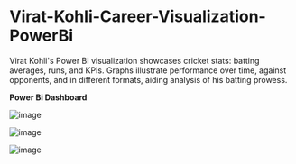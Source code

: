 # Virat-Kohli-Career-Visualization-PowerBi
Virat Kohli's Power BI visualization showcases cricket stats: batting averages, runs, and KPIs. Graphs illustrate performance over time, against opponents, and in different formats, aiding analysis of his batting prowess.

**Power Bi Dashboard**

![image](https://github.com/Rkaayush04/Virat-Kohli-Career-Visualization-PowerBi/assets/152067559/ab5635bc-e1a6-4394-ab9b-1f198f735405)


![image](https://github.com/Rkaayush04/Virat-Kohli-Career-Visualization-PowerBi/assets/152067559/fad058b9-2170-429a-bca1-82953383d2ee)


![image](https://github.com/Rkaayush04/Virat-Kohli-Career-Visualization-PowerBi/assets/152067559/1e1b345f-27dd-4e6f-8a50-b205bd168dfd)


